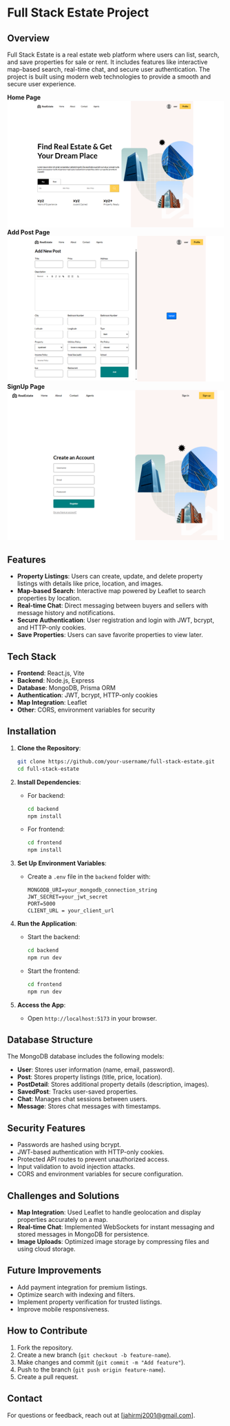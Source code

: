 # Full Stack Estate Project

## Overview

Full Stack Estate is a real estate web platform where users can list, search, and save properties for sale or rent. It includes features like interactive map-based search, real-time chat, and secure user authentication. The project is built using modern web technologies to provide a smooth and secure user experience.

**Home Page** ![Project Screenshot](./assets/Capture.PNG)
**Add Post Page** ![Project Screenshot](./assets/Capture1.PNG)
**SignUp Page** ![Project Screenshot](./assets/Capture2.PNG)

## Features

- **Property Listings**: Users can create, update, and delete property listings with details like price, location, and images.
- **Map-based Search**: Interactive map powered by Leaflet to search properties by location.
- **Real-time Chat**: Direct messaging between buyers and sellers with message history and notifications.
- **Secure Authentication**: User registration and login with JWT, bcrypt, and HTTP-only cookies.
- **Save Properties**: Users can save favorite properties to view later.

## Tech Stack

- **Frontend**: React.js, Vite
- **Backend**: Node.js, Express
- **Database**: MongoDB, Prisma ORM
- **Authentication**: JWT, bcrypt, HTTP-only cookies
- **Map Integration**: Leaflet
- **Other**: CORS, environment variables for security

## Installation

1. **Clone the Repository**:

   ```bash
   git clone https://github.com/your-username/full-stack-estate.git
   cd full-stack-estate
   ```

2. **Install Dependencies**:

   - For backend:

     ```bash
     cd backend
     npm install
     ```
   - For frontend:

     ```bash
     cd frontend
     npm install
     ```

3. **Set Up Environment Variables**:

   - Create a `.env` file in the `backend` folder with:

     ```
     MONGODB_URI=your_mongodb_connection_string
     JWT_SECRET=your_jwt_secret
     PORT=5000
     CLIENT_URL = your_client_url
     ```

4. **Run the Application**:

   - Start the backend:

     ```bash
     cd backend
     npm run dev
     ```
   - Start the frontend:

     ```bash
     cd frontend
     npm run dev
     ```

5. **Access the App**:

   - Open `http://localhost:5173` in your browser.

## Database Structure

The MongoDB database includes the following models:

- **User**: Stores user information (name, email, password).
- **Post**: Stores property listings (title, price, location).
- **PostDetail**: Stores additional property details (description, images).
- **SavedPost**: Tracks user-saved properties.
- **Chat**: Manages chat sessions between users.
- **Message**: Stores chat messages with timestamps.

## Security Features

- Passwords are hashed using bcrypt.
- JWT-based authentication with HTTP-only cookies.
- Protected API routes to prevent unauthorized access.
- Input validation to avoid injection attacks.
- CORS and environment variables for secure configuration.

## Challenges and Solutions

- **Map Integration**: Used Leaflet to handle geolocation and display properties accurately on a map.
- **Real-time Chat**: Implemented WebSockets for instant messaging and stored messages in MongoDB for persistence.
- **Image Uploads**: Optimized image storage by compressing files and using cloud storage.

## Future Improvements

- Add payment integration for premium listings.
- Optimize search with indexing and filters.
- Implement property verification for trusted listings.
- Improve mobile responsiveness.

## How to Contribute

1. Fork the repository.
2. Create a new branch (`git checkout -b feature-name`).
3. Make changes and commit (`git commit -m "Add feature"`).
4. Push to the branch (`git push origin feature-name`).
5. Create a pull request.

## Contact

For questions or feedback, reach out at \[jahirmj2001@gmail.com\].

